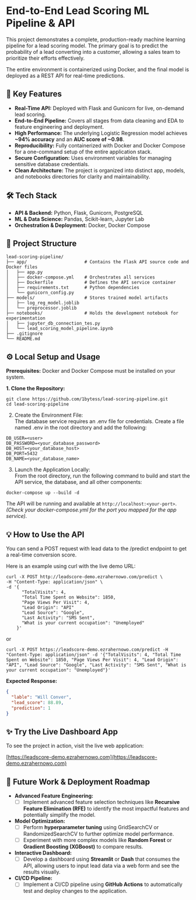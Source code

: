 # **End-to-End Lead Scoring ML Pipeline & API**

This project demonstrates a complete, production-ready machine learning pipeline for a lead scoring model. The primary goal is to predict the probability of a lead converting into a customer, allowing a sales team to prioritize their efforts effectively.

The entire environment is containerized using Docker, and the final model is deployed as a REST API for real-time predictions.

## **🚀 Key Features**

* **Real-Time API:** Deployed with Flask and Gunicorn for live, on-demand lead scoring.  
* **End-to-End Pipeline:** Covers all stages from data cleaning and EDA to feature engineering and deployment.  
* **High Performance:** The underlying Logistic Regression model achieves **~94% accuracy** and an **AUC score of ~0.98**.  
* **Reproducibility:** Fully containerized with Docker and Docker Compose for a one-command setup of the entire application stack.  
* **Secure Configuration:** Uses environment variables for managing sensitive database credentials.  
* **Clean Architecture:** The project is organized into distinct app, models, and notebooks directories for clarity and maintainability.

## **🛠️ Tech Stack**

* **API & Backend:** Python, Flask, Gunicorn, PostgreSQL  
* **ML & Data Science:** Pandas, Scikit-learn, Jupyter Lab  
* **Orchestration & Deployment:** Docker, Docker Compose

## **📂 Project Structure**
```
lead-scoring-pipeline/  
├── app/                      # Contains the Flask API source code and Docker files
│   ├── app.py  
│   ├── docker-compose.yml    # Orchestrates all services  
│   ├── Dockerfile            # Defines the API service container  
│   ├── requirements.txt      # Python dependencies
│   └── gunicorn_config.py  
├── models/                   # Stores trained model artifacts  
│   ├── log_reg_model.joblib  
│   └── preprocessor.joblib  
├── notebooks/                # Holds the development notebook for experimentation  
│   ├── jupyter_db_connection_tes.py
│   └── lead_scoring_model_pipeline.ipynb  
├── .gitignore  
└── README.md  
```

## **⚙️ Local Setup and Usage**

**Prerequisites:** Docker and Docker Compose must be installed on your system.

**1. Clone the Repository:**
```
git clone https://github.com/1bytess/lead-scoring-pipeline.git  
cd lead-scoring-pipeline
```

2. Create the Environment File:  
The database service requires an .env file for credentials. Create a file named .env in the root directory and add the following:  
```
DB_USER=<user>
DB_PASSWORD=<your_database_password>
DB_HOST=<your_database_host> 
DB_PORT=5432  
DB_NAME=<your_database_name>
```

3. Launch the Application Locally:  
From the root directory, run the following command to build and start the API service, the database, and all other components:  
```
docker-compose up --build -d
```
The API will be running and available at `http://localhost:<your-port>`. *(Check your docker-compose.yml for the port you mapped for the app service).*

## **💡 How to Use the API**

You can send a POST request with lead data to the /predict endpoint to get a real-time conversion score.

Here is an example using curl with the live demo URL:
```
curl -X POST http://leadscore-demo.ezrahernowo.com/predict \   
-H "Content-Type: application/json" \
-d '{  
      "TotalVisits": 4,  
      "Total Time Spent on Website": 1850,  
      "Page Views Per Visit": 4,
      "Lead Origin": "API"  
      "Lead Source": "Google",  
      "Last Activity": "SMS Sent",  
      "What is your current occupation": "Unemployed"  
    }'
```
or
```
curl -X POST https://leadscore-demo.ezrahernowo.com/predict -H "Content-Type: application/json" -d '{"TotalVisits": 4, "Total Time Spent on Website": 1850, "Page Views Per Visit": 4, "Lead Origin": "API", "Lead Source": "Google", "Last Activity": "SMS Sent", "What is your current occupation": "Unemployed"}'
```
**Expected Response:**
```json
{
  "lable": "Will Conver",
  "lead_score": 88.89,  
  "prediction": 1
}
```

## **✨ Try the Live Dashboard App**
To see the project in action, visit the live web application:

[https://leadscore-demo.ezrahernowo.com](https://leadscore-demo.ezrahernowo.com)

## **🔮 Future Work & Deployment Roadmap**

* **Advanced Feature Engineering:**  
  * [ ] Implement advanced feature selection techniques like **Recursive Feature Elimination (RFE)** to identify the most impactful features and potentially simplify the model.  
* **Model Optimization:**  
  * [ ] Perform **hyperparameter tuning** using GridSearchCV or RandomizedSearchCV to further optimize model performance.  
  * [ ] Experiment with more complex models like **Random Forest** or **Gradient Boosting (XGBoost)** to compare results.  
* **Interactive Dashboard:**  
  * [ ] Develop a dashboard using **Streamlit** or **Dash** that consumes the API, allowing users to input lead data via a web form and see the results visually.  
* **CI/CD Pipeline:**  
  * [ ] Implement a CI/CD pipeline using **GitHub Actions** to automatically test and deploy changes to the application.
